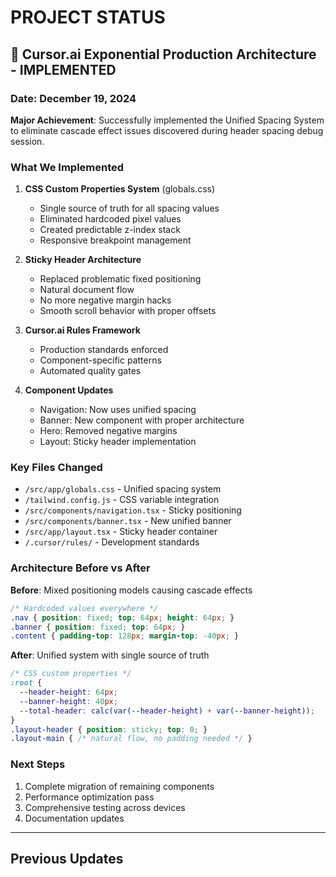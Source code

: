 # PROJECT STATUS

## 🚀 Cursor.ai Exponential Production Architecture - IMPLEMENTED

### Date: December 19, 2024

**Major Achievement**: Successfully implemented the Unified Spacing System to eliminate cascade effect issues discovered during header spacing debug session.

### What We Implemented

1. **CSS Custom Properties System** (globals.css)
   - Single source of truth for all spacing values
   - Eliminated hardcoded pixel values
   - Created predictable z-index stack
   - Responsive breakpoint management

2. **Sticky Header Architecture**
   - Replaced problematic fixed positioning
   - Natural document flow
   - No more negative margin hacks
   - Smooth scroll behavior with proper offsets

3. **Cursor.ai Rules Framework**
   - Production standards enforced
   - Component-specific patterns
   - Automated quality gates

4. **Component Updates**
   - Navigation: Now uses unified spacing
   - Banner: New component with proper architecture
   - Hero: Removed negative margins
   - Layout: Sticky header implementation

### Key Files Changed
- `/src/app/globals.css` - Unified spacing system
- `/tailwind.config.js` - CSS variable integration
- `/src/components/navigation.tsx` - Sticky positioning
- `/src/components/banner.tsx` - New unified banner
- `/src/app/layout.tsx` - Sticky header container
- `/.cursor/rules/` - Development standards

### Architecture Before vs After

**Before**: Mixed positioning models causing cascade effects
```css
/* Hardcoded values everywhere */
.nav { position: fixed; top: 64px; height: 64px; }
.banner { position: fixed; top: 64px; }
.content { padding-top: 128px; margin-top: -40px; }
```

**After**: Unified system with single source of truth
```css
/* CSS custom properties */
:root {
  --header-height: 64px;
  --banner-height: 40px;
  --total-header: calc(var(--header-height) + var(--banner-height));
}
.layout-header { position: sticky; top: 0; }
.layout-main { /* natural flow, no padding needed */ }
```

### Next Steps
1. Complete migration of remaining components
2. Performance optimization pass
3. Comprehensive testing across devices
4. Documentation updates

---

## Previous Updates 